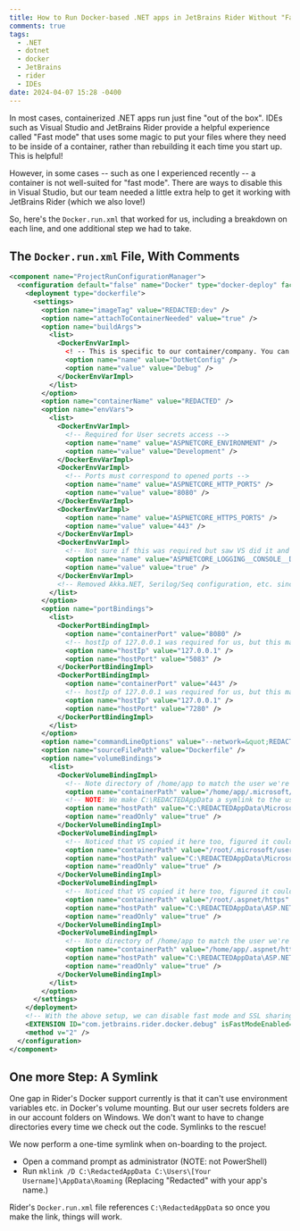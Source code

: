 ```yaml
---
title: How to Run Docker-based .NET apps in JetBrains Rider Without "Fast Mode"
comments: true
tags:
  - .NET
  - dotnet
  - docker
  - JetBrains
  - rider
  - IDEs
date: 2024-04-07 15:28 -0400
---
```

In most cases, containerized .NET apps run just fine "out of the box". IDEs such as Visual Studio and JetBrains Rider provide a helpful experience called "Fast mode" that uses some magic to put your files where they need to be inside of a container, rather than rebuilding it each time you start up. This is helpful!

However, in some cases -- such as one I experienced recently -- a container is not well-suited for "fast mode". There are ways to disable this in Visual Studio, but our team needed a little extra help to get it working with JetBrains Rider (which we also love!)

So, here's the `Docker.run.xml` that worked for us, including a breakdown on each line, and one additional step we had to take.

## The `Docker.run.xml` File, With Comments

```xml
<component name="ProjectRunConfigurationManager">
  <configuration default="false" name="Docker" type="docker-deploy" factoryName="dockerfile" server-name="Docker">
    <deployment type="dockerfile">
      <settings>
        <option name="imageTag" value="REDACTED:dev" />
        <option name="attachToContainerNeeded" value="true" />
        <option name="buildArgs">
          <list>
            <DockerEnvVarImpl>
              <! -- This is specific to our container/company. You can disregard it. -->
              <option name="name" value="DotNetConfig" />
              <option name="value" value="Debug" />
            </DockerEnvVarImpl>
          </list>
        </option>
        <option name="containerName" value="REDACTED" />
        <option name="envVars">
          <list>
            <DockerEnvVarImpl>
              <!-- Required for User secrets access -->
              <option name="name" value="ASPNETCORE_ENVIRONMENT" />
              <option name="value" value="Development" />
            </DockerEnvVarImpl>
            <DockerEnvVarImpl>
              <!-- Ports must correspond to opened ports -->
              <option name="name" value="ASPNETCORE_HTTP_PORTS" />
              <option name="value" value="8080" />
            </DockerEnvVarImpl>
            <DockerEnvVarImpl>
              <option name="name" value="ASPNETCORE_HTTPS_PORTS" />
              <option name="value" value="443" />
            </DockerEnvVarImpl>
            <DockerEnvVarImpl>
              <!-- Not sure if this was required but saw VS did it and figured it couldn't hurt -->
              <option name="name" value="ASPNETCORE_LOGGING__CONSOLE__DISABLECOLORS" />
              <option name="value" value="true" />
            </DockerEnvVarImpl>
            <!-- Removed Akka.NET, Serilog/Seq configuration, etc. since it was specific to our project -->
          </list>
        </option>
        <option name="portBindings">
          <list>
            <DockerPortBindingImpl>
              <option name="containerPort" value="8080" />
              <!-- hostIp of 127.0.0.1 was required for us, but this may have to do with how we're using Akka .NET -->
              <option name="hostIp" value="127.0.0.1" />
              <option name="hostPort" value="5083" />
            </DockerPortBindingImpl>
            <DockerPortBindingImpl>
              <option name="containerPort" value="443" />
              <!-- hostIp of 127.0.0.1 was required for us, but this may have to do with how we're using Akka .NET -->
              <option name="hostIp" value="127.0.0.1" />
              <option name="hostPort" value="7280" />
            </DockerPortBindingImpl>
          </list>
        </option>
        <option name="commandLineOptions" value="--network=&quot;REDACTED&quot;" />
        <option name="sourceFilePath" value="Dockerfile" />
        <option name="volumeBindings">
          <list>
            <DockerVolumeBindingImpl>
              <!-- Note directory of /home/app to match the user we're running as -->            
              <option name="containerPath" value="/home/app/.microsoft/usersecrets" />
              <!-- NOTE: We make C:\REDACTEDAppData a symlink to the user-specific appdata folder. Our devs run a onetime command of, for example, "mklink /D C:\REDACTEDAppData C:\Users\SeanK\AppData\Roaming" from an admin command prompt -->
              <option name="hostPath" value="C:\REDACTEDAppData\Microsoft\UserSecrets" />
              <option name="readOnly" value="true" />
            </DockerVolumeBindingImpl>
            <DockerVolumeBindingImpl>
              <!-- Noticed that VS copied it here too, figured it couldn't hurt. -->            
              <option name="containerPath" value="/root/.microsoft/usersecrets" />
              <option name="hostPath" value="C:\REDACTEDAppData\Microsoft\UserSecrets" />
              <option name="readOnly" value="true" />
            </DockerVolumeBindingImpl>
            <DockerVolumeBindingImpl>
              <!-- Noticed that VS copied it here too, figured it couldn't hurt. -->            
              <option name="containerPath" value="/root/.aspnet/https" />
              <option name="hostPath" value="C:\REDACTEDAppData\ASP.NET\Https" />
              <option name="readOnly" value="true" />
            </DockerVolumeBindingImpl>
            <DockerVolumeBindingImpl>
              <!-- Note directory of /home/app to match the user we're running as -->            
              <option name="containerPath" value="/home/app/.aspnet/https" />
              <option name="hostPath" value="C:\REDACTEDAppData\ASP.NET\Https" />
              <option name="readOnly" value="true" />
            </DockerVolumeBindingImpl>
          </list>
        </option>
      </settings>
    </deployment>
    <!-- With the above setup, we can disable fast mode and SSL sharing -->            
    <EXTENSION ID="com.jetbrains.rider.docker.debug" isFastModeEnabled="false" isSslEnabled="false" />
    <method v="2" />
  </configuration>
</component>
```

## One more Step: A Symlink

One gap in Rider's Docker support currently is that it can't use environment variables etc. in Docker's volume mounting. But our user secrets folders are in our account folders on Windows. We don't want to have to change directories every time we check out the code. Symlinks to the rescue!

We now perform a one-time symlink when on-boarding to the project.

* Open a command prompt as administrator (NOTE: not PowerShell)
* Run `mklink /D C:\RedactedAppData C:\Users\[Your Username]\AppData\Roaming` (Replacing "Redacted" with your app's name.)


Rider's `Docker.run.xml` file references `C:\RedactedAppData` so once you make the link, things will work.
